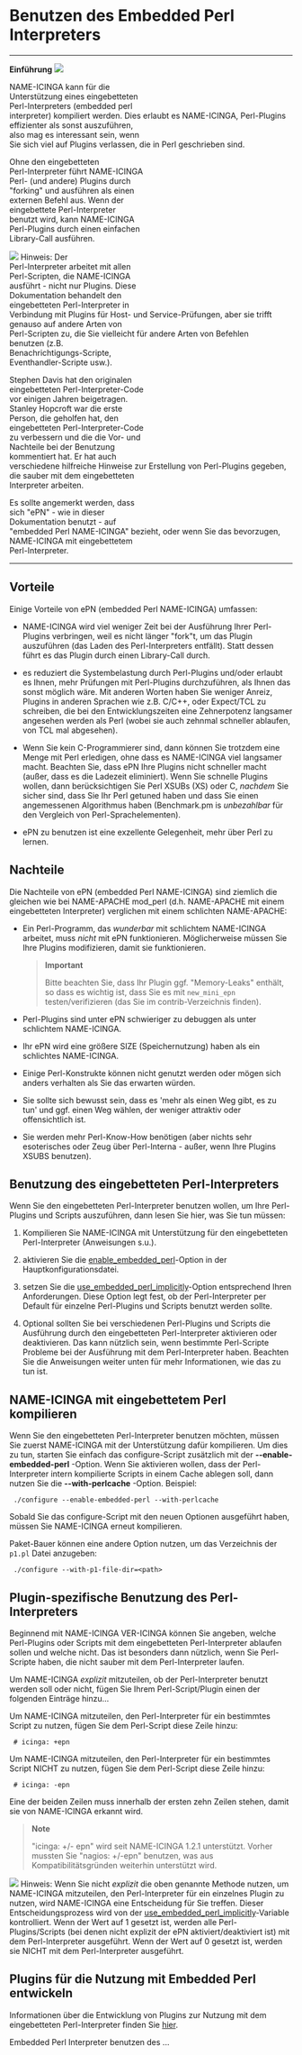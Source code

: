 Benutzen des Embedded Perl Interpreters
=======================================

  ------------------------------------ ------------------------------------
  **Einführung**                       ![](../images/epn.png)
                                       
  NAME-ICINGA kann für die             
  Unterstützung eines eingebetteten    
  Perl-Interpreters (embedded perl     
  interpreter) kompiliert werden. Dies 
  erlaubt es NAME-ICINGA, Perl-Plugins 
  effizienter als sonst auszuführen,   
  also mag es interessant sein, wenn   
  Sie sich viel auf Plugins verlassen, 
  die in Perl geschrieben sind.        
                                       
  Ohne den eingebetteten               
  Perl-Interpreter führt NAME-ICINGA   
  Perl- (und andere) Plugins durch     
  "forking" und ausführen als einen    
  externen Befehl aus. Wenn der        
  eingebettete Perl-Interpreter        
  benutzt wird, kann NAME-ICINGA       
  Perl-Plugins durch einen einfachen   
  Library-Call ausführen.              
                                       
  ![](../images/tip.gif) Hinweis: Der  
  Perl-Interpreter arbeitet mit allen  
  Perl-Scripten, die NAME-ICINGA       
  ausführt - nicht nur Plugins. Diese  
  Dokumentation behandelt den          
  eingebetteten Perl-Interpreter in    
  Verbindung mit Plugins für Host- und 
  Service-Prüfungen, aber sie trifft   
  genauso auf andere Arten von         
  Perl-Scripten zu, die Sie vielleicht 
  für andere Arten von Befehlen        
  benutzen (z.B.                       
  Benachrichtigungs-Scripte,           
  Eventhandler-Scripte usw.).          
                                       
  Stephen Davis hat den originalen     
  eingebetteten Perl-Interpreter-Code  
  vor einigen Jahren beigetragen.      
  Stanley Hopcroft war die erste       
  Person, die geholfen hat, den        
  eingebetteten Perl-Interpreter-Code  
  zu verbessern und die die Vor- und   
  Nachteile bei der Benutzung          
  kommentiert hat. Er hat auch         
  verschiedene hilfreiche Hinweise zur 
  Erstellung von Perl-Plugins gegeben, 
  die sauber mit dem eingebetteten     
  Interpreter arbeiten.                
                                       
  Es sollte angemerkt werden, dass     
  sich "ePN" - wie in dieser           
  Dokumentation benutzt - auf          
  "embedded Perl NAME-ICINGA" bezieht, 
  oder wenn Sie das bevorzugen,        
  NAME-ICINGA mit eingebettetem        
  Perl-Interpreter.                    
  ------------------------------------ ------------------------------------

Vorteile
--------

Einige Vorteile von ePN (embedded Perl NAME-ICINGA) umfassen:

-   NAME-ICINGA wird viel weniger Zeit bei der Ausführung Ihrer
    Perl-Plugins verbringen, weil es nicht länger "fork"t, um das Plugin
    auszuführen (das Laden des Perl-Interpreters entfällt). Statt dessen
    führt es das Plugin durch einen Library-Call durch.

-   es reduziert die Systembelastung durch Perl-Plugins und/oder erlaubt
    es Ihnen, mehr Prüfungen mit Perl-Plugins durchzuführen, als Ihnen
    das sonst möglich wäre. Mit anderen Worten haben Sie weniger Anreiz,
    Plugins in anderen Sprachen wie z.B. C/C++, oder Expect/TCL zu
    schreiben, die bei den Entwicklungszeiten eine Zehnerpotenz
    langsamer angesehen werden als Perl (wobei sie auch zehnmal
    schneller ablaufen, von TCL mal abgesehen).

-   Wenn Sie kein C-Programmierer sind, dann können Sie trotzdem eine
    Menge mit Perl erledigen, ohne dass es NAME-ICINGA viel langsamer
    macht. Beachten Sie, dass ePN Ihre Plugins nicht schneller macht
    (außer, dass es die Ladezeit eliminiert). Wenn Sie schnelle Plugins
    wollen, dann berücksichtigen Sie Perl XSUBs (XS) oder C, *nachdem*
    Sie sicher sind, dass Sie Ihr Perl getuned haben und dass Sie einen
    angemessenen Algorithmus haben (Benchmark.pm is *unbezahlbar* für
    den Vergleich von Perl-Sprachelementen).

-   ePN zu benutzen ist eine exzellente Gelegenheit, mehr über Perl zu
    lernen.

Nachteile
---------

Die Nachteile von ePN (embedded Perl NAME-ICINGA) sind ziemlich die
gleichen wie bei NAME-APACHE mod\_perl (d.h. NAME-APACHE mit einem
eingebetteten Interpreter) verglichen mit einem schlichten NAME-APACHE:

-   Ein Perl-Programm, das *wunderbar* mit schlichtem NAME-ICINGA
    arbeitet, muss *nicht* mit ePN funktionieren. Möglicherweise müssen
    Sie Ihre Plugins modifizieren, damit sie funktionieren.

    > **Important**
    >
    > Bitte beachten Sie, dass Ihr Plugin ggf. "Memory-Leaks" enthält,
    > so dass es wichtig ist, dass Sie es mit `new_mini_epn`
    > testen/verifizieren (das Sie im contrib-Verzeichnis finden).

-   Perl-Plugins sind unter ePN schwieriger zu debuggen als unter
    schlichtem NAME-ICINGA.

-   Ihr ePN wird eine größere SIZE (Speichernutzung) haben als ein
    schlichtes NAME-ICINGA.

-   Einige Perl-Konstrukte können nicht genutzt werden oder mögen sich
    anders verhalten als Sie das erwarten würden.

-   Sie sollte sich bewusst sein, dass es 'mehr als einen Weg gibt, es
    zu tun' und ggf. einen Weg wählen, der weniger attraktiv oder
    offensichtlich ist.

-   Sie werden mehr Perl-Know-How benötigen (aber nichts sehr
    esoterisches oder Zeug über Perl-Interna - außer, wenn Ihre Plugins
    XSUBS benutzen).

Benutzung des eingebetteten Perl-Interpreters
---------------------------------------------

Wenn Sie den eingebetteten Perl-Interpreter benutzen wollen, um Ihre
Perl-Plugins und Scripts auszuführen, dann lesen Sie hier, was Sie tun
müssen:

1.  Kompilieren Sie NAME-ICINGA mit Unterstützung für den eingebetteten
    Perl-Interpreter (Anweisungen s.u.).

2.  aktivieren Sie die
    [enable\_embedded\_perl](#configmain-enable_embedded_perl)-Option in
    der Hauptkonfigurationsdatei.

3.  setzen Sie die
    [use\_embedded\_perl\_implicitly](#configmain-use_embedded_perl_implicitly)-Option
    entsprechend Ihren Anforderungen. Diese Option legt fest, ob der
    Perl-Interpreter per Default für einzelne Perl-Plugins und Scripts
    benutzt werden sollte.

4.  Optional sollten Sie bei verschiedenen Perl-Plugins und Scripts die
    Ausführung durch den eingebetteten Perl-Interpreter aktivieren oder
    deaktivieren. Das kann nützlich sein, wenn bestimmte Perl-Scripte
    Probleme bei der Ausführung mit dem Perl-Interpreter haben. Beachten
    Sie die Anweisungen weiter unten für mehr Informationen, wie das zu
    tun ist.

NAME-ICINGA mit eingebettetem Perl kompilieren
----------------------------------------------

Wenn Sie den eingebetteten Perl-Interpreter benutzen möchten, müssen Sie
zuerst NAME-ICINGA mit der Unterstützung dafür kompilieren. Um dies zu
tun, starten Sie einfach das configure-Script zusätzlich mit der
**--enable-embedded-perl** -Option. Wenn Sie aktivieren wollen, dass der
Perl-Interpreter intern kompilierte Scripts in einem Cache ablegen soll,
dann nutzen Sie die **--with-perlcache** -Option. Beispiel:

     ./configure --enable-embedded-perl --with-perlcache  

Sobald Sie das configure-Script mit den neuen Optionen ausgeführt haben,
müssen Sie NAME-ICINGA erneut kompilieren.

Paket-Bauer können eine andere Option nutzen, um das Verzeichnis der
`p1.pl` Datei anzugeben:

     ./configure --with-p1-file-dir=<path>

Plugin-spezifische Benutzung des Perl-Interpreters
--------------------------------------------------

Beginnend mit NAME-ICINGA VER-ICINGA können Sie angeben, welche
Perl-Plugins oder Scripts mit dem eingebetteten Perl-Interpreter
ablaufen sollen und welche nicht. Das ist besonders dann nützlich, wenn
Sie Perl-Scripte haben, die nicht sauber mit dem Perl-Interpreter
laufen.

Um NAME-ICINGA *explizit* mitzuteilen, ob der Perl-Interpreter benutzt
werden soll oder nicht, fügen Sie Ihrem Perl-Script/Plugin einen der
folgenden Einträge hinzu...

Um NAME-ICINGA mitzuteilen, den Perl-Interpreter für ein bestimmtes
Script zu nutzen, fügen Sie dem Perl-Script diese Zeile hinzu:

     # icinga: +epn

Um NAME-ICINGA mitzuteilen, den Perl-Interpreter für ein bestimmtes
Script NICHT zu nutzen, fügen Sie dem Perl-Script diese Zeile hinzu:

     # icinga: -epn

Eine der beiden Zeilen muss innerhalb der ersten zehn Zeilen stehen,
damit sie von NAME-ICINGA erkannt wird.

> **Note**
>
> "icinga: +/- epn" wird seit NAME-ICINGA 1.2.1 unterstützt. Vorher
> mussten Sie "nagios: +/-epn" benutzen, was aus Kompatibilitätsgründen
> weiterhin unterstützt wird.

![](../images/tip.gif) Hinweis: Wenn Sie nicht *explizit* die oben
genannte Methode nutzen, um NAME-ICINGA mitzuteilen, den
Perl-Interpreter für ein einzelnes Plugin zu nutzen, wird NAME-ICINGA
eine Entscheidung für Sie treffen. Dieser Entscheidungsprozess wird von
der
[use\_embedded\_perl\_implicitly](#configmain-use_embedded_perl_implicitly)-Variable
kontrolliert. Wenn der Wert auf 1 gesetzt ist, werden alle
Perl-Plugins/Scripts (bei denen nicht explizit der ePN
aktiviert/deaktiviert ist) mit dem Perl-Interpreter ausgeführt. Wenn der
Wert auf 0 gesetzt ist, werden sie NICHT mit dem Perl-Interpreter
ausgeführt.

Plugins für die Nutzung mit Embedded Perl entwickeln
----------------------------------------------------

Informationen über die Entwicklung von Plugins zur Nutzung mit dem
eingebetteten Perl-Interpreter finden Sie [hier](#epnplugins).

Embedded Perl Interpreter
benutzen des ...
